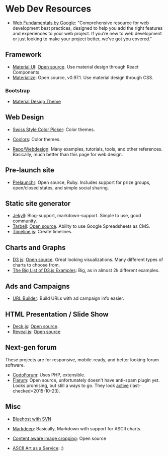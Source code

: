 # Web Dev Resources #

- [Web Fundamentals by Google](https://developers.google.com/web/fundamentals/): "Comprehensive resource for web development best practices, designed to help you add the right features and experiences to your web project. If you’re new to web development or just looking to make your project better, we’ve got you covered."



## Framework ##
- [Material UI](http://material-ui.com/): [Open source](https://github.com/callemall/material-ui). Use material design through React Components.
- [Materialize](https://github.com/dogfalo/materialize/): Open source, v0.97.1. Use material design through CSS.

### Bootstrap ###
- [Material Design Theme](https://fezvrasta.github.io/bootstrap-material-design/)



## Web Design ##
- [Swiss Style Color Picker](http://swisscolors.net/): Color themes.
- [Coolors](https://coolors.co/app/): Color themes.

- [Repo/Webdesign](https://rrrepo.co/repo/webdesign): Many examples, tutorials, tools, and other references. Basically, much better than this page for web design.



##  Pre-launch site ##
- [Prelaunchr](https://github.com/harrystech/prelaunchr): Open source, Ruby. Includes support for prize groups, open/closed states, and simple social sharing.



## Static site generator ##
- [Jekyll](https://jekyllrb.com/): Blog-support, markdown-support. Simple to use, good community.
- [Tarbell](http://www.tarbell.io/): [Open source](https://github.com/tarbell-project/tarbell). Ability to use Google Spreadsheets as CMS.
- [Timeline.js](https://timeline.knightlab.com/): Create timelines.



## Charts and Graphs ##
- [D3 js](http://d3js.org/): [Open source](https://github.com/mbostock/d3). Great looking visualizations. Many different types of charts to choose from.
- [The Big List of D3.js Examples](http://christopheviau.com/d3list/): Big, as in almost 2k different examples.



## Ads and Campaigns ##
- [URL Builder](https://support.google.com/analytics/answer/1033867): Build URLs with ad campaign info easier.



## HTML Presentation / Slide Show ##
- [Deck.js](http://imakewebthings.com/deck.js/): [Open source](https://github.com/imakewebthings/deck.js).
- [Reveal.js](http://lab.hakim.se/reveal-js): [Open source](https://github.com/hakimel/reveal.js)



## Next-gen forum ##
These projects are for responsive, mobile-ready, and better looking forum software.

- [CodoForum](http://codoforum.com/index.php): Uses PHP, extensible.
- [Flarum](http://flarum.org/): Open source, unfortunately doesn't have anti-spam plugin yet. Looks promising, but still a ways to go. They look [active](https://github.com/flarum/flarum) (last-checked=2015-10-23).



## Misc ##
- [Bluehost with SVN](http://www.mikespicer.net/wp/programming/bluehost-with-svn/)
- [Markdeep](http://casual-effects.com/markdeep): Basically, Markdown with support for ASCII charts.
- [Content aware image cropping](https://github.com/jwagner/smartcrop.js): Open source

- [ASCII Art as a Service](https://www.asky.io/): :)

